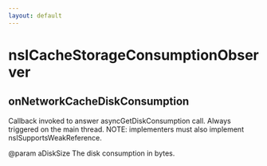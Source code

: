 ```yaml
---
layout: default
---
```


# nsICacheStorageConsumptionObserver #

## onNetworkCacheDiskConsumption ##

Callback invoked to answer asyncGetDiskConsumption call. Always triggered
on the main thread.
NOTE: implementers must also implement nsISupportsWeakReference.

@param aDiskSize
   The disk consumption in bytes.

